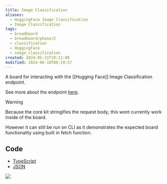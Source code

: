 ```yaml
---
title: Image Classification
aliases:
  - HuggingFace Image Classification
  - Image Classification
tags:
  - breadboard
  - breadboard/phase/2
  - classification
  - HuggingFace
  - image_classification
created: 2024-05-31T19:11:08
modified: 2024-06-18T08:19:57
---
```


A board for interacting with the [[Hugging Face]] Image Classification endpoint.

See more about the endpoint [here](https://huggingface.co/docs/api-inference/detailed_parameters?code=js#image-classification-task).

> [!WARNING]
> Because the core kit stringifies the request body, this wont currently work inside of the board.
>
> However it can still be run on CLI as it demonstrates the expected board functionality using built in fetch function.

## Code

- [TypeScript](https://github.com/ExaDev/breadboard-examples/blob/main/src/examples/image-classification/index.ts)
- [JSON](https://github.com/ExaDev/breadboard-examples/blob/main/src/examples/image-classification/graph.json)

<!--
### Breadboard Web

[Open in Breadboard Web](https://breadboard-ai.web.app/?board=https://raw.githubusercontent.com/ExaDev/breadboard-examples/main/src/examples/image-classification/graph.json)

### Preview Mode

<iframe src="https://breadboard-ai.web.app/?board=https://raw.githubusercontent.com/ExaDev/breadboard-examples/main/src/examples/image-classification/graph.json&embed" style="width: 100%; height: 500px; border: 0;"></iframe>

### Edit Mode

<iframe src="https://breadboard-ai.web.app/?board=https://raw.githubusercontent.com/ExaDev/breadboard-examples/main/src/examples/image-classification/graph.json" style="width: 100%; height: 500px; border: 0;"></iframe>
-->

![](https://youtu.be/6XrJgXb4gsU)
